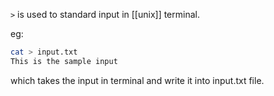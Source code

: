 `>` is used to standard input in [[unix]] terminal.

eg:

```bash
cat > input.txt
This is the sample input
```

which takes the input in terminal and write it into input.txt file.

